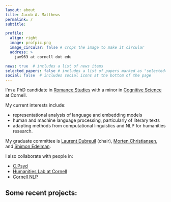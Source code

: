 ```yaml
---
layout: about
title: Jacob A. Matthews
permalink: /
subtitle: 

profile:
  align: right
  image: profpic.png
  image_circular: false # crops the image to make it circular
  address: >
    jam963 at cornell dot edu

news: true  # includes a list of news items
selected_papers: false # includes a list of papers marked as "selected={true}"
social: false  # includes social icons at the bottom of the page
---
```


I'm a PhD candidate in [Romance Studies][romance] with a minor in [Cognitive Science][cogsci] at Cornell. 

My current interests include: 
- representational analysis of language and embedding models
- human and machine language processing, particularly of literary texts 
- adapting methods from computational linguistics and NLP for humanities research.

My graduate committee is [Laurent Dubreuil][laurent] (chair), [Morten Christiansen][morten], and [Shimon Edelman][edelman].

I also collaborate with people in:
- [C.Psyd][cpsyd]
- [Humanities Lab at Cornell][humlab]
- [Cornell NLP][nlp]

Some recent projects:
-


[romance]: https://romancestudies.cornell.edu/
[cogsci]: https://cogsci.cornell.edu/graduate-minor
[laurent]: https://complit.cornell.edu/laurent-dubreuil
[morten]: https://psychology.cornell.edu/morten-h-christiansen
[edelman]: https://psychology.cornell.edu/shimon-edelman
[cpsyd]: https://c-psyd.github.io/
[nlp]: https://nlp.cornell.edu/
[humlab]: https://blogs.cornell.edu/humanitieslab/
